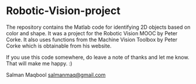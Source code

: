 # Robotic-Vision-project
The repository contains the Matlab code for identifying 2D objects based on color and shape. It was a project for the Robotic Vision MOOC by Peter Corke. It also uses functions from the Machine Vision Toolbox by Peter Corke which is obtainable from his website.

If you use this code somewhere, do leave a note of thanks and let me know. That will make me happy. :)

Salman Maqbool
salmanmaq@gmail.com
